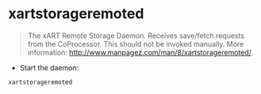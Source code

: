 # xartstorageremoted

> The xART Remote Storage Daemon. Receives save/fetch requests from the CoProcessor.
> This should not be invoked manually.
> More information: <http://www.manpagez.com/man/8/xartstorageremoted/>.

- Start the daemon:

`xartstorageremoted`

